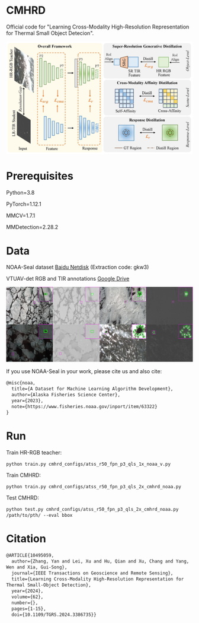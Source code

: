 # CMHRD

Official code for "Learning Cross-Modality High-Resolution Representation for Thermal Small Object Detecion".

![CMHRD Framework](figures/cmhr-structure-4.jpg)

# Prerequisites

Python=3.8

PyTorch=1.12.1

MMCV=1.7.1

MMDetection=2.28.2

# Data

NOAA-Seal dataset [Baidu Netdisk](https://pan.baidu.com/s/1n9uznb4ewSr_N2Qoz-ZMNQ?pwd=gkw3) (Extraction code: gkw3)

VTUAV-det RGB and TIR annotations [Google Drive](https://drive.google.com/drive/folders/1ZZ8I_mA0gJn_Et30Wmhw5U__DYoJjiXe?usp=drive_link)

![NOAA-Seal examples](figures/noaa_example2.jpg)

If you use NOAA-Seal in your work, please cite us and also cite:
```
@misc{noaa,
  title={A Dataset for Machine Learning Algorithm Development},
  author={Alaska Fisheries Science Center},
  year={2023},
  note={https://www.fisheries.noaa.gov/inport/item/63322}
}
```
# Run
Train HR-RGB teacher:
```
python train.py cmhrd_configs/atss_r50_fpn_p3_qls_1x_noaa_v.py
```

Train CMHRD:
```
python train.py cmhrd_configs/atss_r50_fpn_p3_qls_2x_cmhrd_noaa.py
```

Test CMHRD:
```
python test.py cmhrd_configs/atss_r50_fpn_p3_qls_2x_cmhrd_noaa.py /path/to/pth/ --eval bbox
```

# Citation
```
@ARTICLE{10495059,
  author={Zhang, Yan and Lei, Xu and Hu, Qian and Xu, Chang and Yang, Wen and Xia, Gui-Song},
  journal={IEEE Transactions on Geoscience and Remote Sensing}, 
  title={Learning Cross-Modality High-Resolution Representation for Thermal Small-Object Detection}, 
  year={2024},
  volume={62},
  number={},
  pages={1-15},
  doi={10.1109/TGRS.2024.3386735}}
```
